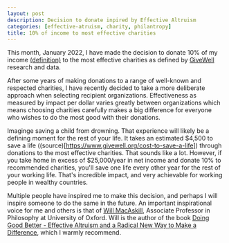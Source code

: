 ```yaml
---
layout: post
description: Decision to donate inpired by Effective Altruism
categories: [effective-atruism, charity, philantropy]
title: 10% of income to most effective charities
---
```


This month, January 2022, I have made the decision to donate 10% of my income [(definition)](https://www.givingwhatwecan.org/pledge/#how-do-you-define-income) to the most effective charities as defined by [GiveWell](https://www.givewell.org) research and data.

After some years of making donations to a range of well-known and respected charities, I have recently decided to take a more deliberate approach when selecting recipient organizations. Effectiveness as measured by impact per dollar varies greatly between organizations which means choosing charities carefully makes a big difference for everyone who wishes to do the most good with their donations.

Imaginge saving a child from drowning. That experience will likely be a defining moment for the rest of your life. It takes an estimated $4,500 to save a life ((source)[https://www.givewell.org/cost-to-save-a-life]) through donations to the most effective charities. That sounds like a lot. However, if you take home in excess of $25,000/year in net income and donate 10% to recommended charities, you'll save one life every other year for the rest of your working life. That's incredible impact, and very achievable for working people in wealthy countries.

Multiple people have inspired me to make this decision, and perhaps I will inspire someone to do the same in the future. An important inspirational voice for me and others is that of [Will MacAskill](https://www.williammacaskill.com), Associate Professor in Philosophy at University of Oxford. Will is the author of the book
[Doing Good Better - Effective Altruism and a Radical New Way to Make a Difference](https://www.amazon.co.uk/Doing-Good-Better-Effective-Difference/dp/1783350512/ref=sr_1_1?ie=UTF8&qid=1536156440&sr=8-1&keywords=doing+good+better), which I warmly recommend.
